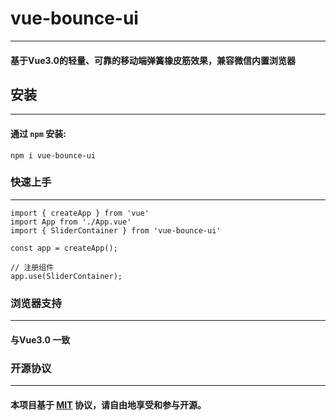 # vue-bounce-ui

---

#### 基于Vue3.0的轻量、可靠的移动端弹簧橡皮筋效果，兼容微信内置浏览器

## 安装

---

#### 通过 `npm` 安装:

```
npm i vue-bounce-ui
```

### 快速上手

---

```
import { createApp } from 'vue'
import App from './App.vue'
import { SliderContainer } from 'vue-bounce-ui'

const app = createApp();

// 注册组件
app.use(SliderContainer);
```

### 浏览器支持

---

#### 与Vue3.0 一致

### 开源协议

---

#### 本项目基于 [MIT](https://en.wikipedia.org/wiki/MIT_License) 协议，请自由地享受和参与开源。




